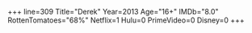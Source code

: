 +++
line=309
Title="Derek"
Year=2013
Age="16+"
IMDb="8.0"
RottenTomatoes="68%"
Netflix=1
Hulu=0
PrimeVideo=0
Disney=0
+++

